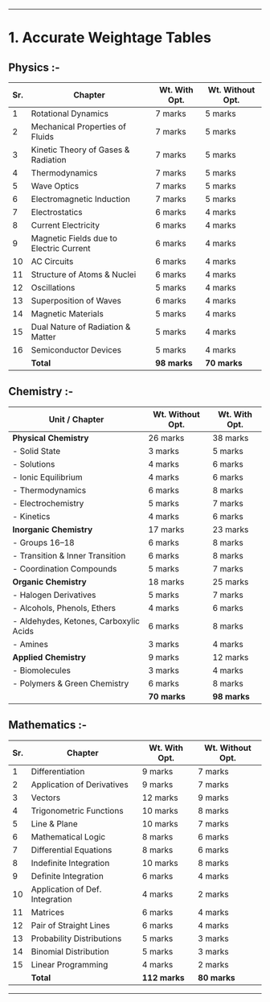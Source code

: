 
---

# 1. Accurate Weightage Tables

## Physics :-

| Sr. | Chapter                                 | Wt. With Opt.                                                                                 | Wt. Without Opt.                                                                              |
| --- | --------------------------------------- | --------------------------------------------------------------------------------------------- | --------------------------------------------------------------------------------------------- |
| 1   | Rotational Dynamics                     | 7 marks                                                                                       | 5 marks                                                                                       |
| 2   | Mechanical Properties of Fluids         | 7 marks                                                                                       | 5 marks                                                                                       |
| 3   | Kinetic Theory of Gases & Radiation     | 7 marks                                                                                       | 5 marks                                                                                       |
| 4   | Thermodynamics                          | 7 marks                                                                                       | 5 marks                                                                                       |
| 5   | Wave Optics                             | 7 marks                                                                                       | 5 marks |
| 6   | Electromagnetic Induction               | 7 marks | 5 marks |
| 7   | Electrostatics                          | 6 marks | 4 marks |
| 8   | Current Electricity                     | 6 marks | 4 marks |
| 9   | Magnetic Fields due to Electric Current | 6 marks | 4 marks |
| 10  | AC Circuits                             | 6 marks | 4 marks |
| 11  | Structure of Atoms & Nuclei             | 6 marks | 4 marks |
| 12  | Oscillations                            | 5 marks | 4 marks |
| 13  | Superposition of Waves                  | 6 marks | 4 marks |
| 14  | Magnetic Materials                      | 5 marks | 4 marks |
| 15  | Dual Nature of Radiation & Matter       | 5 marks | 4 marks |
| 16  | Semiconductor Devices                   | 5 marks | 4 marks |
|     | **Total**                               | **98 marks**                                                                                  | **70 marks**                                                                                  |

## Chemistry :-

| Unit / Chapter                         | Wt. Without Opt. | Wt. With Opt. |
| -------------------------------------- | ---------------- | ------------- |
| **Physical Chemistry**                 | 26 marks         | 38 marks      |
| - Solid State                          | 3 marks          | 5 marks       |
| - Solutions                            | 4 marks          | 6 marks       |
| - Ionic Equilibrium                    | 4 marks          | 6 marks       |
| - Thermodynamics                       | 6 marks          | 8 marks       |
| - Electrochemistry                     | 5 marks          | 7 marks       |
| - Kinetics                             | 4 marks          | 6 marks       |
| **Inorganic Chemistry**                | 17 marks         | 23 marks      |
| - Groups 16–18                         | 6 marks          | 8 marks       |
| - Transition & Inner Transition        | 6 marks          | 8 marks       |
| - Coordination Compounds               | 5 marks          | 7 marks       |
| **Organic Chemistry**                  | 18 marks         | 25 marks      |
| - Halogen Derivatives                  | 5 marks          | 7 marks       |
| - Alcohols, Phenols, Ethers            | 4 marks          | 6 marks       |
| - Aldehydes, Ketones, Carboxylic Acids | 6 marks          | 8 marks       |
| - Amines                               | 3 marks          | 4 marks       |
| **Applied Chemistry**                  | 9 marks          | 12 marks      |
| - Biomolecules                         | 3 marks          | 4 marks       |
| - Polymers & Green Chemistry           | 6 marks          | 8 marks       |
|                                        | **70 marks**     | **98 marks**  |

## Mathematics :-

| Sr. | Chapter                         | Wt. With Opt. | Wt. Without Opt. |
| --- | ------------------------------- | ------------- | ---------------- |
| 1   | Differentiation                 | 9 marks       | 7 marks          |
| 2   | Application of Derivatives      | 9 marks       | 7 marks          |
| 3   | Vectors                         | 12 marks      | 9 marks          |
| 4   | Trigonometric Functions         | 10 marks      | 8 marks          |
| 5   | Line & Plane                    | 10 marks      | 7 marks          |
| 6   | Mathematical Logic              | 8 marks       | 6 marks          |
| 7   | Differential Equations          | 8 marks       | 6 marks          |
| 8   | Indefinite Integration          | 10 marks      | 8 marks          |
| 9   | Definite Integration            | 6 marks       | 4 marks          |
| 10  | Application of Def. Integration | 4 marks       | 2 marks          |
| 11  | Matrices                        | 6 marks       | 4 marks          |
| 12  | Pair of Straight Lines          | 6 marks       | 4 marks          |
| 13  | Probability Distributions       | 5 marks       | 3 marks          |
| 14  | Binomial Distribution           | 5 marks       | 3 marks          |
| 15  | Linear Programming              | 4 marks       | 2 marks          |
|     | **Total**                       | **112 marks** | **80 marks**     |


---


